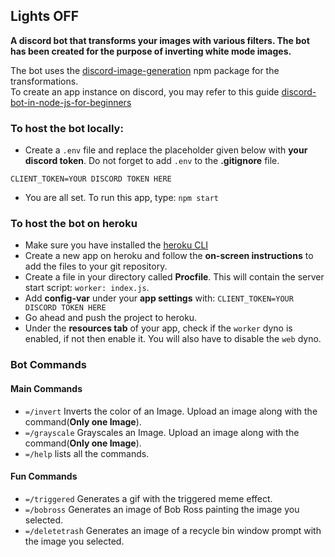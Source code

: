 ## Lights OFF

**A discord bot that transforms your images with various filters. The bot has been created for the purpose of inverting white mode images.**

The bot uses the [discord-image-generation](https://www.npmjs.com/package/discord-image-generation) npm package for the transformations.
<br/>
To create an app instance on discord, you may refer to this guide [discord-bot-in-node-js-for-beginners](https://buddy.works/tutorials/how-to-build-a-discord-bot-in-node-js-for-beginners)
<br/>

### To host the bot locally:

- Create a `.env` file and replace the placeholder given below with **your discord token**. Do not forget to add `.env` to the **.gitignore** file.

`CLIENT_TOKEN=YOUR DISCORD TOKEN HERE`
<br/>

- You are all set. To run this app, type:
  `npm start`
  <br/>

### To host the bot on heroku

- Make sure you have installed the [heroku CLI](https://devcenter.heroku.com/articles/heroku-cli)
  <br/>
- Create a new app on heroku and follow the **on-screen instructions** to add the files to your git repository.
  <br/>
- Create a file in your directory called **Procfile**. This will contain the server start script: `worker: index.js`.
  <br/>
- Add **config-var** under your **app settings** with:
  `CLIENT_TOKEN=YOUR DISCORD TOKEN HERE`
  <br/>
- Go ahead and push the project to heroku.
  <br/>
- Under the **resources tab** of your app, check if the `worker` dyno is enabled, if not then enable it. You will also have to disable the `web` dyno.

### Bot Commands

#### Main Commands

- `=/invert`
  Inverts the color of an Image. Upload an image along with the command(**Only one Image**).
  <br/>
- `=/grayscale`
  Grayscales an Image. Upload an image along with the command(**Only one Image**).
  <br/>
- `=/help`
  lists all the commands.
  <br/>

#### Fun Commands

- `=/triggered`
  Generates a gif with the triggered meme effect.
  <br/>
- `=/bobross`
  Generates an image of Bob Ross painting the image you selected.
  <br/>
- `=/deletetrash`
  Generates an image of a recycle bin window prompt with the image you selected.
